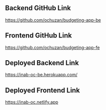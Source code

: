 ## Backend GitHub Link
https://github.com/ochuzan/budgeting-app-be

## Frontend GitHub Link
https://github.com/ochuzan/budgeting-app-fe

## Deployed Backend Link
https://inab-oc-be.herokuapp.com/

## Deployed Frontend Link
https://inab-oc.netlify.app